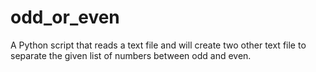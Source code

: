 # odd_or_even
A Python script that reads a text file and will create two other text file to separate the given list of numbers between odd and even.
